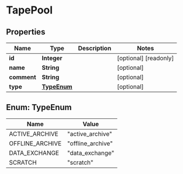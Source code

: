 

# TapePool

## Properties

Name | Type | Description | Notes
------------ | ------------- | ------------- | -------------
**id** | **Integer** |  |  [optional] [readonly]
**name** | **String** |  |  [optional]
**comment** | **String** |  |  [optional]
**type** | [**TypeEnum**](#TypeEnum) |  |  [optional]



## Enum: TypeEnum

Name | Value
---- | -----
ACTIVE_ARCHIVE | &quot;active_archive&quot;
OFFLINE_ARCHIVE | &quot;offline_archive&quot;
DATA_EXCHANGE | &quot;data_exchange&quot;
SCRATCH | &quot;scratch&quot;



